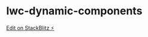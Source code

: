 # lwc-dynamic-components

[Edit on StackBlitz ⚡️](https://stackblitz.com/edit/salesforce-lwc-iafgxv)